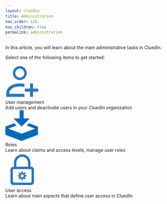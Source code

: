 ```yaml
---
layout: cluedin
title: Administration
nav_order: 120
has_children: true
permalink: administration
---
```


In this article, you will learn about the main administrative tasks in CluedIn.

Select one of the following items to get started:

<div class="card-line">
  <div class="card" href="/administration/user-management">
    <div class="icon"><img src="/assets/icons/user-management.svg" alt="Azure Market place"/></div>
    <div class="title">User management</div>
    <div class="content">Add users and deactivate users in your CluedIn organization</div>
  </div>
   <div class="card" href="/administration/roles">
    <div class="icon"><img src="/assets/icons/installation.svg" alt="Installation"/></div>
    <div class="title">Roles</div>
    <div class="content">Learn about claims and access levels, manage user roles</div>
  </div>
   <div class="card" href="/administration/user-access">
    <div class="icon"><img src="/assets/icons/permissions.svg" alt="How to"/></div>
    <div class="title">User access</div>
    <div class="content">Learn about main aspects that define user access in CluedIn</div>
  </div>
</div>
